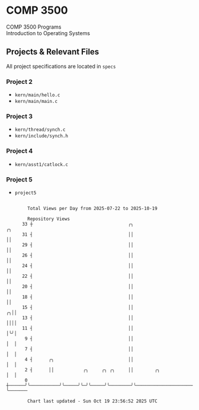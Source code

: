 # COMP 3500
COMP 3500 Programs  
Introduction to Operating Systems  
## Projects & Relevant Files
All project specifications are located in `specs`
### Project 2
- `kern/main/hello.c`
- `kern/main/main.c`
### Project 3
- `kern/thread/synch.c`
- `kern/include/synch.h`
### Project 4
- `kern/asst1/catlock.c`
### Project 5
- `project5`

```

        Total Views per Day from 2025-07-22 to 2025-10-19

        Repository Views
      33 ┼                                    ╭╮                                          ╭╮
      31 ┤                                    ││                                          ││
      29 ┤                                    ││                                          ││
      26 ┤                                    ││                                          ││
      24 ┤                                    ││                                          ││
      22 ┤                                    ││                                          ││
      20 ┤                                    ││                                          ││
      18 ┤                                    ││                                          ││
      15 ┤                                    ││                                        ╭╮││
      13 ┤                                    ││                                        ││││
      11 ┤                                    ││                                        │╰╯│
       9 ┤                                    ││                                        │  │
       7 ┤                                    ││                                        │  │
       4 ┤      ╭╮                            ││                                        │  │
       2 ┤      ││           ╭╮     ╭╮ ╭╮     ││        ╭╮                              │  │
       0 ┼──────╯╰───────────╯╰─────╯╰─╯╰─────╯╰────────╯╰──────────────────────────────╯  ╰───────

        Chart last updated - Sun Oct 19 23:56:52 2025 UTC
        
```

